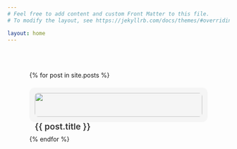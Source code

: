 ```yaml
---
# Feel free to add content and custom Front Matter to this file.
# To modify the layout, see https://jekyllrb.com/docs/themes/#overriding-theme-defaults

layout: home
---
```


<div class="posts-grid">
{% for post in site.posts %}
<a class="post-card" href="{{ post.url }}">
    <img src="{{ post.image }}">
    <h2>{{ post.title }}</h2>
</a>
{% endfor %}

<style>
    .posts-grid {
        display: grid;
        grid-template-columns: repeat(auto-fill, minmax(300px, 1fr));
        grid-gap: 20px;
        padding: 50px 50px;
    }

    .post-card {
        padding: 12px;
        margin-bottom: 10px;
        border-radius: 12px;
        background-color: #f5f5f5;
        text-decoration: none;
        transition: all 0.1s ease-in-out;
    }

    .post-card img {
        width: 100%;
        border-radius: 8px;
    }

    .post-card h2 {
        margin: 0;
        margin-top: 10px;
        padding: 0;
        font-size: 1.2rem;
        font-weight: 600;
        color: #333;
    }

    .post-card:hover {
        background-color: #e5e5e5;
    }
</style>
